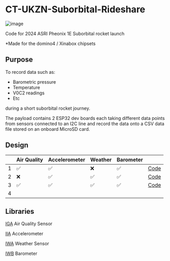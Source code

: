 # CT-UKZN-Suborbital-Rideshare
![image](https://user-images.githubusercontent.com/107643197/221375419-d97fc3f7-f874-4c50-b7d7-c1082380f069.png)

Code for 2024 ASRI Pheonix 1E Suborbital rocket launch

*Made for the domino4 / Xinabox chipsets

## Purpose
To record data such as:
 - Barometric pressure
 - Temperature
 - V0C2 readings
 - Etc

during a short suborbital rocket journey.

The payload contains 2 ESP32 dev boards each taking different data points from sensors connected to an I2C line and record the data onto
a CSV data file stored on an onboard MicroSD card.
## Design
|  | Air Quality | Accelerometer | Weather | Barometer |  |
| -- | -- | -- | -- | -- | -- |
| 1 |✅|✅|❌|✅| [Code](https://github.com/GerhardVosloo/ASRI-Launch-2024/blob/main/src/ASRI-SLICE-1.ino) |
| 2 |❌|✅|✅|✅|[Code](https://github.com/GerhardVosloo/ASRI-Launch-2024/blob/main/src/ASRI-SLICE-2.ino)|
| 3 |✅|✅|✅|✅| [Code](https://github.com/GerhardVosloo/ASRI-Launch-2024/blob/main/src/ASRI-SLICE-3.ino)|
| 4 | | | | | | |

## Libraries
[IGA](https://github.com/domino4com/IGA) Air Quality Sensor

[IIA](https://github.com/domino4com/IIA) Accelerometer

[IWA](https://github.com/domino4com/IWA) Weather Sensor

[IWB](https://github.com/domino4com/IWB) Barometer


